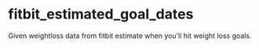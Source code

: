 # fitbit_estimated_goal_dates
Given weightloss data from fitbit estimate when you'll hit weight loss goals. 
